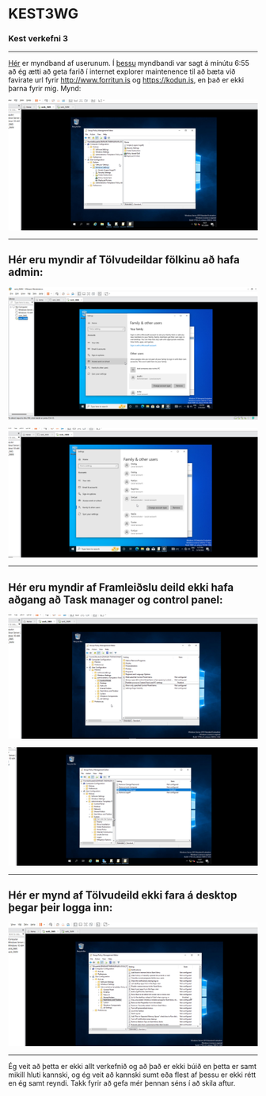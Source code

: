 # KEST3WG
### Kest verkefni 3

---

[Hér](https://youtu.be/juHtBKLkYPo) er myndband af userunum. Í [þessu](https://www.youtube.com/watch?v=b253bUxZ270) myndbandi var sagt á mínútu 6:55 að ég ætti að geta farið í internet explorer maintenence til að bæta við favirate url fyrir http://www.forritun.is og https://kodun.is, en það er ekki þarna fyrir mig. Mynd: 

![Mynd_3](https://github.com/Emilb05/KEST3WG/blob/main/Screenshot%202024-05-16%20142136.png)

---

## Hér eru myndir af Tölvudeildar fölkinu að hafa admin:

![Mynd_1](https://github.com/Emilb05/KEST3WG/blob/main/Screenshot%202024-05-16%20132623.png)

![Mynd_2](https://github.com/Emilb05/KEST3WG/blob/main/Screenshot%202024-05-16%20132733.png)

---

## Hér eru myndir af Framleiðslu deild ekki hafa aðgang að Task manager og control panel:

![Mynd_4](https://github.com/Emilb05/KEST3WG/blob/main/Screenshot%202024-05-16%20135057.png)

![Mynd_5](https://github.com/Emilb05/KEST3WG/blob/main/Screenshot%202024-05-16%20135744.png)

---

## Hér er mynd af Tölvudeild ekki fara á desktop þegar þeir logga inn:

![Mynd_6](https://github.com/Emilb05/KEST3WG/blob/main/Screenshot%202024-05-16%20140552.png)

---

Ég veit að þetta er ekki allt verkefnið og að það er ekki búið en þetta er samt mikill hluti kannski, og ég veit að kannski sumt eða flest af þessu er ekki rétt en ég samt reyndi. Takk fyrir að gefa mér þennan séns í að skila aftur.
